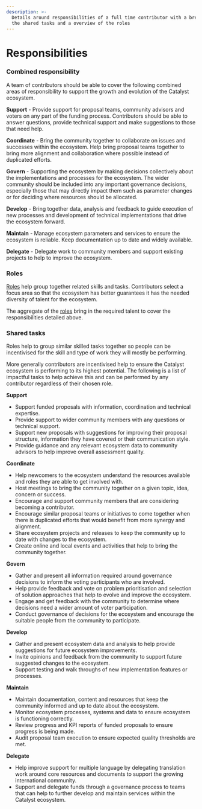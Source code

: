 ```yaml
---
description: >-
  Details around responsibilities of a full time contributor with a breakdown of
  the shared tasks and a overview of the roles
---
```


# Responsibilities

### Combined responsibility

A team of contributors should be able to cover the following combined areas of responsibility to support the growth and evolution of the Catalyst ecosystem.



**Support** - Provide support for proposal teams, community advisors and voters on any part of the funding process. Contributors should be able to answer questions, provide technical support and make suggestions to those that need help.

**Coordinate** - Bring the community together to collaborate on issues and successes within the ecosystem. Help bring proposal teams together to bring more alignment and collaboration where possible instead of duplicated efforts.

**Govern** - Supporting the ecosystem by making decisions collectively about the implementations and processes for the ecosystem. The wider community should be included into any important governance decisions, especially those that may directly impact them such as parameter changes or for deciding where resources should be allocated.

**Develop** - Bring together data, analysis and feedback to guide execution of new processes and development of technical implementations that drive the ecosystem forward.

**Maintain** - Manage ecosystem parameters and services to ensure the ecosystem is reliable. Keep documentation up to date and widely available.

**Delegate** - Delegate work to community members and support existing projects to help to improve the ecosystem.



### Roles

[Roles](roles/) help group together related skills and tasks. Contributors select a focus area so that the ecosystem has better guarantees it has the needed diversity of talent for the ecosystem.

The aggregate of the [roles](roles/) bring in the required talent to cover the responsibilities detailed above.



### Shared tasks

Roles help to group similar skilled tasks together so people can be incentivised for the skill and type of work they will mostly be performing.

More generally contributors are incentivised help to ensure the Catalyst ecosystem is performing to its highest potential. The following is a list of impactful tasks to help achieve this and can be performed by any contributor regardless of their chosen role.



**Support**

* Support funded proposals with information, coordination and technical expertise.
* Provide support to wider community members with any questions or technical support.
* Support new proposals with suggestions for improving their proposal structure, information they have covered or their communication style.
* Provide guidance and any relevant ecosystem data to community advisors to help improve overall assessment quality.



**Coordinate**

* Help newcomers to the ecosystem understand the resources available and roles they are able to get involved with.
* Host meetings to bring the community together on a given topic, idea, concern or success.
* Encourage and support community members that are considering becoming a contributor.
* Encourage similar proposal teams or initiatives to come together when there is duplicated efforts that would benefit from more synergy and alignment.
* Share ecosystem projects and releases to keep the community up to date with changes to the ecosystem.
* Create online and local events and activities that help to bring the community together.



**Govern**

* Gather and present all information required around governance decisions to inform the voting participants who are involved.
* Help provide feedback and vote on problem prioritisation and selection of solution approaches that help to evolve and improve the ecosystem.
* Engage and get feedback with the community to determine where decisions need a wider amount of voter participation.
* Conduct governance of decisions for the ecosystem and encourage the suitable people from the community to participate.



**Develop**

* Gather and present ecosystem data and analysis to help provide suggestions for future ecosystem improvements.
* Invite opinions and feedback from the community to support future suggested changes to the ecosystem.
* Support testing and walk throughs of new implementation features or processes.



**Maintain**

* Maintain documentation, content and resources that keep the community informed and up to date about the ecosystem.
* Monitor ecosystem processes, systems and data to ensure ecosystem is functioning correctly.
* Review progress and KPI reports of funded proposals to ensure progress is being made.
* Audit proposal team execution to ensure expected quality thresholds are met.



**Delegate**

* Help improve support for multiple language by delegating translation work around core resources and documents to support the growing international community.
* Support and delegate funds through a governance process to teams that can help to further develop and maintain services within the Catalyst ecosystem.
